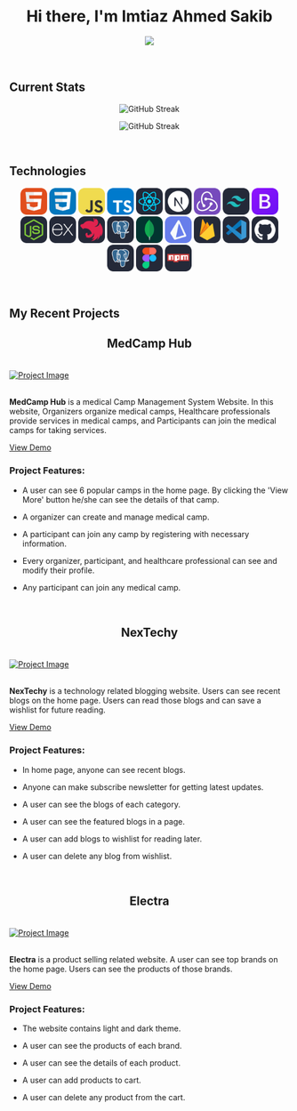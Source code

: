 <h1 align="center">Hi there, I'm Imtiaz Ahmed Sakib</h1>
<p align="center">
  <a><img src="https://i.ibb.co/j5JGM7D/github.png;&center=true&width=500&height=50"></a>
</p>

<br />

## Current Stats

<p align="center"><img src="https://nirzak-streak-stats.vercel.app/?user=imtiazsakib15&theme=cobalt2&hide_border=false" alt="GitHub Streak" /></p>

<p align="center"><img src="https://github-readme-stats.vercel.app/api/top-langs/?username=imtiazsakib15&theme=cobalt2&hide_border=false&include_all_commits=false&count_private=false&layout=compact" alt="GitHub Streak" /></p>

<br />

## Technologies

<p align="center">
<img src="./icons/HTML.svg" width="48"> 
<img src="./icons/CSS.svg" width="48"> 
<img src="./icons/JavaScript.svg" width="48"> 
<img src="./icons/TypeScript.svg" width="48"> 
<img src="./icons/React-Dark.svg" width="48"> 
<img src="./icons/NextJS-Dark.svg" width="48"> 
<img src="./icons/Redux.svg" width="48"> 
<img src="./icons/TailwindCSS.svg" width="48"> 
<img src="./icons/Bootstrap.svg" width="48"> 
<img src="./icons/NodeJS-Dark.svg" width="48"> 
<img src="./icons/ExpressJS.svg" width="48"> 
<img src="./icons/NestJS-Dark.svg" width="48"> 
<img src="./icons/PostgreSQL-Dark.svg" width="48"> 
<img src="./icons/MongoDB.svg" width="48"> 
<img src="./icons/Prisma.svg" width="48"> 
<img src="./icons/Firebase.svg" width="48"> 
<img src="./icons/VSCode.svg" width="48"> 
<img src="./icons/Github.svg" width="48"> 
<img src="./icons/PostgreSQL-Dark.svg" width="48"> 
<img src="./icons/Figma.svg" width="48"> 
<img src="./icons/Npm-Dark.svg" width="48"> 
</p>

<br />

## My Recent Projects

<h2 align="center"><b>MedCamp Hub</b></h2>
<br />

 <a align='center' href="https://med-camp-hub.web.app">
    <img align='center' src="https://i.ibb.co/Yhdbhzx/image.png" alt="Project Image" width="1000px" height="300">
  </a>

<br/>
<br/>

<b>MedCamp Hub</b> is a medical Camp Management System Website. In this website, Organizers organize medical camps, Healthcare professionals provide services in medical camps, and Participants can join the medical camps for taking services.

<a href="https://med-camp-hub.web.app">View Demo</a>

### Project Features:

- A user can see 6 popular camps in the home page. By clicking the 'View More' button he/she can see the details of that camp.

- A organizer can create and manage medical camp.

- A participant can join any camp by registering with necessary information.

- Every organizer, participant, and healthcare professional can see and modify their profile.

- Any participant can join any medical camp.

<br />

<h2 align="center"><b>NexTechy</b></h2>
<br />

 <a align='center' href="https://nextechy-97707.web.app">
    <img align='center' src="https://i.ibb.co/ftS9S8J/image.png" alt="Project Image" width="1000px" height="300">
  </a>

<br/>
<br/>

<b>NexTechy</b> is a technology related blogging website. Users can see recent blogs on the home page. Users can read those blogs and can save a wishlist for future reading.

<a href="https://nextechy-97707.web.app">View Demo</a>

### Project Features:

- In home page, anyone can see recent blogs.

- Anyone can make subscribe newsletter for getting latest updates.

- A user can see the blogs of each category.

- A user can see the featured blogs in a page.

- A user can add blogs to wishlist for reading later.

- A user can delete any blog from wishlist.

<br />

<h2 align="center"><b>Electra</b></h2>
<br />

 <a align='center' href="https://electra-2351c.web.app">
    <img align='center' src="https://i.ibb.co/tP5Lsxy/image.png" alt="Project Image" width="1000px" height="300">
  </a>

<br/>
<br/>

<b>Electra</b> is a product selling related website. A user can see top brands on the home page. Users can see the products of those brands.

<a href="https://electra-2351c.web.app">View Demo</a>

### Project Features:

- The website contains light and dark theme.

- A user can see the products of each brand.

- A user can see the details of each product.

- A user can add products to cart.

- A user can delete any product from the cart.

<br />
